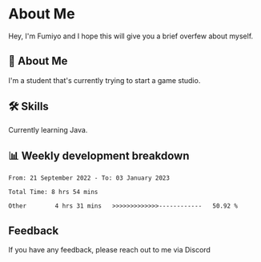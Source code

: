 
# About Me

Hey, I'm Fumiyo and I hope this will give you a brief overfew about myself.


## 🚀 About Me
I'm a student that's currently trying to start a game studio.


## 🛠 Skills

Currently learning Java.


## 📊 Weekly development breakdown
<!--START_SECTION:waka-->

```text
From: 21 September 2022 - To: 03 January 2023

Total Time: 8 hrs 54 mins

Other        4 hrs 31 mins   >>>>>>>>>>>>>------------   50.92 %
```

<!--END_SECTION:waka-->


## Feedback

If you have any feedback, please reach out to me via Discord

